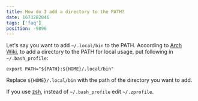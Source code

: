 ```yaml
---
title: How do I add a directory to the PATH?
date: 1673282846
tags: ['faq']
position: -9896
---
```


Let's say you want to add `~/.local/bin` to the PATH.
According to
[Arch Wiki](https://wiki.archlinux.org/title/Environment_variables#Per_user),
to add a directory to the PATH for local usage, put following in `~/.bash_profile`:

```
export PATH="${PATH}:${HOME}/.local/bin"
```

Replace `${HOME}/.local/bin` with the path of the directory you want to add.

If you use
[zsh](https://wiki.archlinux.org/title/Zsh),
instead of `~/.bash_profile` edit `~/.zprofile`.
